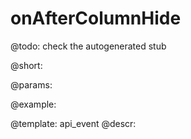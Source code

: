 onAfterColumnHide
=============

@todo:
	check the autogenerated stub

@short:
	

@params:

@example:


@template:	api_event
@descr:

